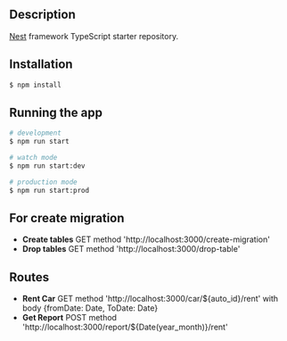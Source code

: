 ## Description

[Nest](https://github.com/nestjs/nest) framework TypeScript starter repository.

## Installation
```bash
$ npm install
```

## Running the app

```bash
# development
$ npm run start 

# watch mode
$ npm run start:dev

# production mode
$ npm run start:prod
```
## For create migration

* **Create tables**    GET method 'http://localhost:3000/create-migration'
* **Drop tables**      GET method 'http://localhost:3000/drop-table'

## Routes
* **Rent Car**         GET method 'http://localhost:3000/car/${auto_id}/rent' with body {fromDate: Date, ToDate: Date}
* **Get Report**         POST method 'http://localhost:3000/report/${Date(year_month)}/rent'




